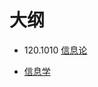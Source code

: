 # 大纲

- 120.1010 [信息论](https://zh.wikipedia.org/wiki/信息论)


- [信息学](https://zh.wikipedia.org/wiki/%E4%BF%A1%E6%81%AF%E5%AD%A6)
